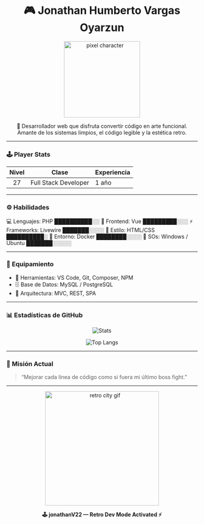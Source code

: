 <!-- Retro 2D Profile - jonathanV22 -->

<h1 align="center">
  🎮 Jonathan Humberto Vargas Oyarzun
</h1>

<p align="center">
  <img src="https://i.imgur.com/XbJ6q6s.gif" width="200" alt="pixel character"/>
</p>

<p align="center">
  🧠 Desarrollador web que disfruta convertir código en arte funcional.<br>
  Amante de los sistemas limpios, el código legible y la estética retro.
</p>

---

### 🕹️ Player Stats

| Nivel | Clase | Experiencia |
|:-----:|:------:|:------------|
| 27 | Full Stack Developer | 1 año |

---

### ⚙️ Habilidades

💻 Lenguajes: PHP ██████████░░
🧩 Frontend: Vue █████████░░░
⚡ Frameworks: Livewire ███████░░░░
🎨 Estilo: HTML/CSS ██████████░
🐳 Entorno: Docker ████████░░░░
🧠 SOs: Windows / Ubuntu ███████░░░░░

---

### 💾 Equipamiento
- 🧰 Herramientas: VS Code, Git, Composer, NPM  
- 🗄️ Base de Datos: MySQL / PostgreSQL  
- 🧱 Arquitectura: MVC, REST, SPA  

---

### 📊 Estadísticas de GitHub

<p align="center">
  <img src="https://github-readme-stats.vercel.app/api?username=jonathanV22&show_icons=true&theme=gruvbox&border_color=44475a&bg_color=1a1a1a&icon_color=fec260&title_color=fe8019&text_color=cfcfcf" alt="Stats" />
</p>

<p align="center">
  <img src="https://github-readme-stats.vercel.app/api/top-langs/?username=jonathanV22&layout=compact&theme=gruvbox&bg_color=1a1a1a&border_color=44475a&title_color=fe8019&text_color=cfcfcf" alt="Top Langs" />
</p>

---

### 🧭 Misión Actual
> “Mejorar cada línea de código como si fuera mi último boss fight.”

---

<p align="center">
  <img src="https://i.imgur.com/SnZ1J6U.gif" width="300" alt="retro city gif"/>
</p>

<p align="center">
  <strong>🕹️ jonathanV22 — Retro Dev Mode Activated ⚡</strong>
</p>
